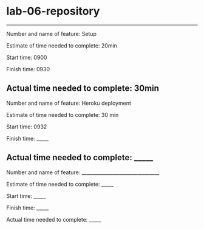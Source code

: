 # lab-06-repository
---------------------------------
Number and name of feature: Setup

Estimate of time needed to complete: 20min

Start time: 0900

Finish time: 0930

Actual time needed to complete: 30min
---------------------------------
Number and name of feature: Heroku deployment

Estimate of time needed to complete: 30 min

Start time: 0932

Finish time: _____

Actual time needed to complete: _____
---------------------------------
Number and name of feature: ________________________________

Estimate of time needed to complete: _____

Start time: _____

Finish time: _____

Actual time needed to complete: _____